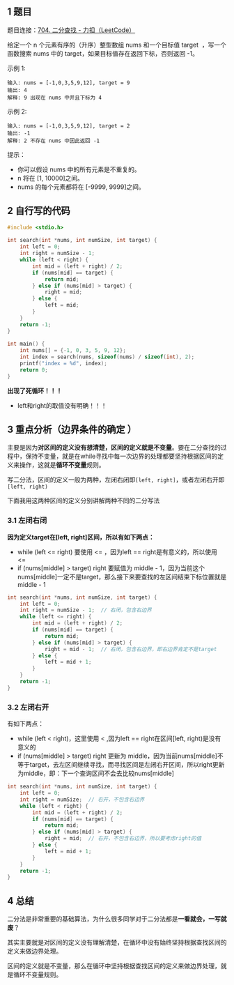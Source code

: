 
## 1 题目

题目连接：[704. 二分查找 - 力扣（LeetCode）](https://leetcode.cn/problems/binary-search/description/)

给定一个 n 个元素有序的（升序）整型数组 nums 和一个目标值 target  ，写一个函数搜索 nums 中的 target，如果目标值存在返回下标，否则返回 -1。

示例 1:
```
输入: nums = [-1,0,3,5,9,12], target = 9     
输出: 4       
解释: 9 出现在 nums 中并且下标为 4     
```

示例 2:
```
输入: nums = [-1,0,3,5,9,12], target = 2     
输出: -1        
解释: 2 不存在 nums 中因此返回 -1        
```

提示：

- 你可以假设 nums 中的所有元素是不重复的。
- n 将在 [1, 10000]之间。
- nums 的每个元素都将在 [-9999, 9999]之间。

## 2 自行写的代码

```c
#include <stdio.h>  
  
int search(int *nums, int numSize, int target) {  
    int left = 0;  
    int right = numSize - 1;  
    while (left < right) {  
        int mid = (left + right) / 2;  
        if (nums[mid] == target) {  
            return mid;  
        } else if (nums[mid] > target) {  
            right = mid;  
        } else {  
            left = mid;  
        }  
    }  
    return -1;  
}  
  
int main() {  
    int nums[] = {-1, 0, 3, 5, 9, 12};  
    int index = search(nums, sizeof(nums) / sizeof(int), 2);  
    printf("index = %d", index);  
    return 0;  
}
```

**出现了死循环！！！**
- left和right的取值没有明确！！！

## 3 重点分析（边界条件的确定 ）

主要是因为**对区间的定义没有想清楚，区间的定义就是不变量**。要在二分查找的过程中，保持不变量，就是在while寻找中每一次边界的处理都要坚持根据区间的定义来操作，这就是**循环不变量**规则。

写二分法，区间的定义一般为两种，左闭右闭即`[left, right]`，或者左闭右开即`[left, right)`

下面我用这两种区间的定义分别讲解两种不同的二分写法

### 3.1 左闭右闭

**因为定义target在[left, right]区间，所以有如下两点：**
- while (left <= right) 要使用 <= ，因为left == right是有意义的，所以使用 <=
- if (nums[middle] > target) right 要赋值为 middle - 1，因为当前这个nums[middle]一定不是target，那么接下来要查找的左区间结束下标位置就是 middle - 1

```c
int search(int *nums, int numSize, int target) {  
    int left = 0;  
    int right = numSize - 1;  // 右闭，包含右边界
    while (left <= right) {  
        int mid = (left + right) / 2;  
        if (nums[mid] == target) {  
            return mid;  
        } else if (nums[mid] > target) {  
            right = mid - 1;  // 右闭，包含右边界，即右边界肯定不是target
        } else {  
            left = mid + 1;  
        }  
    }  
    return -1;  
}
```

### 3.2 左闭右开

有如下两点：
- while (left < right)，这里使用 < ,因为left == right在区间[left, right)是没有意义的
- if (nums[middle] > target) right 更新为 middle，因为当前nums[middle]不等于target，去左区间继续寻找，而寻找区间是左闭右开区间，所以right更新为middle，即：下一个查询区间不会去比较nums[middle]

```c
int search(int *nums, int numSize, int target) {  
    int left = 0;  
    int right = numSize;  // 右开，不包含右边界
    while (left < right) {  
        int mid = (left + right) / 2;  
        if (nums[mid] == target) {  
            return mid;  
        } else if (nums[mid] > target) {  
            right = mid;  // 右开，不包含右边界，所以要考虑right的值
        } else {  
            left = mid + 1;  
        }  
    }  
    return -1;  
}
```

## 4 总结 

二分法是非常重要的基础算法，为什么很多同学对于二分法都是**一看就会，一写就废**？

其实主要就是对区间的定义没有理解清楚，在循环中没有始终坚持根据查找区间的定义来做边界处理。

区间的定义就是不变量，那么在循环中坚持根据查找区间的定义来做边界处理，就是循环不变量规则。